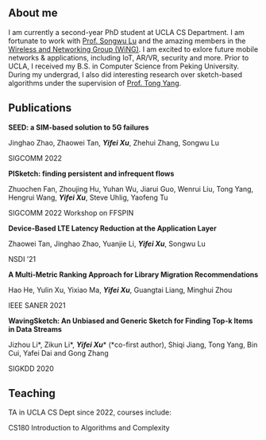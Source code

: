 ## About me


I am currently a second-year PhD student at UCLA CS Department. I am fortunate to work with [Prof. Songwu Lu](http://web.cs.ucla.edu/~slu/) and the amazing members in the [Wireless and Networking Group (WiNG)](http://metro.cs.ucla.edu). I am excited to exlore future mobile networks & applications, including IoT, AR/VR, security and more. Prior to UCLA, I received my B.S. in Computer Science from Peking University. During my undergrad, I also did interesting research over sketch-based algorithms under the supervision of [Prof. Tong Yang](http://net.pku.edu.cn/~yangtong/).


## Publications

**SEED: a SIM-based solution to 5G failures**

Jinghao Zhao, Zhaowei Tan, ***Yifei Xu***, Zhehui Zhang, Songwu Lu

SIGCOMM 2022


**PISketch: finding persistent and infrequent flows**

Zhuochen Fan, Zhoujing Hu, Yuhan Wu, Jiarui Guo, Wenrui Liu, Tong Yang, Hengrui Wang, ***Yifei Xu***, Steve Uhlig, Yaofeng Tu

SIGCOMM 2022 Workshop on FFSPIN


**Device-Based LTE Latency Reduction at the Application Layer**

Zhaowei Tan, Jinghao Zhao, Yuanjie Li, ***Yifei Xu***, Songwu Lu

NSDI ’21


**A Multi-Metric Ranking Approach for Library Migration Recommendations**

Hao He, Yulin Xu, Yixiao Ma, ***Yifei Xu***, Guangtai Liang, Minghui Zhou

IEEE SANER 2021


**WavingSketch: An Unbiased and Generic Sketch for Finding Top-k Items in Data Streams**

Jizhou Li\*, Zikun Li\*, ***Yifei Xu***\* (\*co-first author), Shiqi Jiang, Tong Yang, Bin Cui, Yafei Dai and Gong Zhang

SIGKDD 2020



## Teaching


TA in UCLA CS Dept since 2022, courses include:

CS180 Introduction to Algorithms and Complexity
